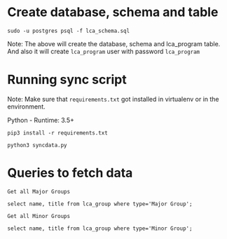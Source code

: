 # Create database, schema and table

```
sudo -u postgres psql -f lca_schema.sql
```

Note: The above will create the database, schema and lca_program table. And also it will create `lca_program` user with password `lca_program`

# Running sync script
Note: Make sure that `requirements.txt` got installed in virtualenv or in the environment.

Python - Runtime: 3.5+

`pip3 install -r requirements.txt`

`python3 syncdata.py`

# Queries to fetch data

`Get all Major Groups`

```
select name, title from lca_group where type='Major Group';
```


`Get all Minor Groups`

```
select name, title from lca_group where type='Minor Group';
```
